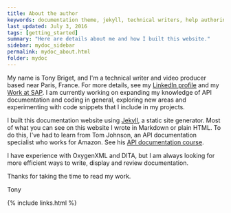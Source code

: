 ```yaml
---
title: About the author
keywords: documentation theme, jekyll, technical writers, help authoring tools, hat replacements
last_updated: July 3, 2016
tags: [getting_started]
summary: "Here are details about me and how I built this website."
sidebar: mydoc_sidebar
permalink: mydoc_about.html
folder: mydoc
---
```


My name is Tony Briget, and I'm a technical writer and video producer based near Paris, France. For more details, see my [LinkedIn profile](https://www.linkedin.com/in/tony-briget-52640017a/) and my [Work at SAP](https://www.youtube.com/watch?v=aENAqA82wdo). I am currently working on expanding my knowledge of API documentation and coding in general, exploring new areas and experimenting with code snippets that I include in my projects. 

I built this documentation website using [Jekyll](https://jekyllrb.com/), a static site generator. Most of what you can see on this website I wrote in Markdown or plain HTML. To do this, I've had to learn from Tom Johnson, an API documentation specialist who works for Amazon. See his [API documentation course](https://idratherbewriting.com/learnapidoc/docapis_introtoapis.html).

I have experience with OxygenXML and DITA, but I am always looking for more efficient ways to write, display and review documentation. 

Thanks for taking the time to read my work. 

Tony

{% include links.html %}
